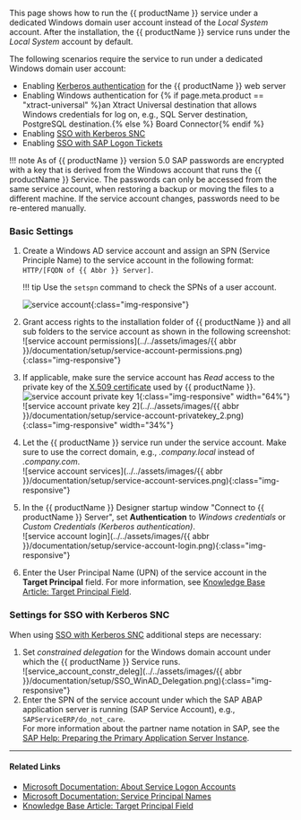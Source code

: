
This page shows how to run the {{ productName }} service under a dedicated Windows domain user account instead of the *Local System* account.
After the installation, the {{ productName }} service runs under the *Local System* account by default.

The following scenarios require the service to run under a dedicated Windows domain user account:

- Enabling [Kerberos authentication](../access-restrictions/restrict-server-access.md/#restrict-access-to-windows-ad-users-kerberos-authentication) for the {{ productName }} web server
- Enabling Windows authentication for {% if page.meta.product == "xtract-universal" %}an Xtract Universal destination that allows Windows credentials for log on, e.g., SQL Server destination, PostgreSQL destination.{% else %} Board Connector{% endif %}
- Enabling [SSO with Kerberos SNC](../../knowledge-base/sso-with-kerberos-snc.md)
- Enabling [SSO with SAP Logon Tickets](../../knowledge-base/sso-with-logon-ticket.md)

!!! note 
	As of {{ productName }} version 5.0 SAP passwords are encrypted with a key that is derived from the Windows account that runs the {{ productName }} Service.
	The passwords can only be accessed from the same service account, when restoring a backup or moving the files to a different machine. 
	If the service account changes, passwords need to be re-entered manually.

### Basic Settings

1. Create a Windows AD service account and assign an SPN (Service Principle Name) to the service account in the following format: `HTTP/[FQDN of {{ Abbr }} Server]`.<br>

	!!! tip
		Use the ```setspn``` command to check the SPNs of a user account.

	![service account](../../assets/images/documentation/setup/service-account-SPN.png){:class="img-responsive"}
2. Grant access rights to the installation folder of {{ productName }} and all sub folders to the service account as shown in the following screenshot:<br>
![service account permissions](../../assets/images/{{ abbr }}/documentation/setup/service-account-permissions.png){:class="img-responsive"}
3. If applicable, make sure the service account has *Read* access to the private key of the [X.509 certificate](../access-restrictions/install-x.509-certificate.md) used by {{ productName }}.<br>
![service account private key 1](../../assets/images/documentation/setup/service-account-privatekey_1.png){:class="img-responsive" width="64%"}
![service account private key 2](../../assets/images/{{ abbr }}/documentation/setup/service-account-privatekey_2.png){:class="img-responsive" width="34%"}
4. Let the {{ productName }} service run under the service account. Make sure to use the correct domain, e.g., *.company.local* instead of *.company.com*.<br>
![service account services](../../assets/images/{{ abbr }}/documentation/setup/service-account-services.png){:class="img-responsive"}
5. In the {{ productName }} Designer startup window "Connect to {{ productName }} Server", set **Authentication** to *Windows credentials* or *Custom Credentials (Kerberos authentication)*.<br>
![service account login](../../assets/images/{{ abbr }}/documentation/setup/service-account-login.png){:class="img-responsive"}
6. Enter the User Principal Name (UPN) of the service account in the **Target Principal** field. For more information, see [Knowledge Base Article: Target Principal Field](../../knowledge-base/target-principal-TPN.md).<br>


### Settings for SSO with Kerberos SNC

When using [SSO with Kerberos SNC](../../knowledge-base/sso-with-kerberos-snc.md) additional steps are necessary:<br>

1. Set *constrained delegation* for the Windows domain account under which the {{ productName }} Service runs.<br>
![service_account_constr_deleg](../../assets/images/{{ abbr }}/documentation/setup/SSO_WinAD_Delegation.png){:class="img-responsive"}
2. Enter the SPN of the service account under which the SAP ABAP application server is running (SAP Service Account), e.g., `SAPServiceERP/do_not_care`.<br>
For more information about the partner name notation in SAP, see the [SAP Help: Preparing the Primary Application Server Instance](https://help.sap.com/viewer/e815bb97839a4d83be6c4fca48ee5777/7.5.9/en-US/440ebb40b9920d1be10000000a114a6b.html).


*********
#### Related Links
- [Microsoft Documentation: About Service Logon Accounts](https://docs.microsoft.com/en-us/windows/win32/ad/about-service-logon-accounts)
- [Microsoft Documentation: Service Principal Names](https://docs.microsoft.com/en-us/windows/win32/ad/service-principal-names)
- [Knowledge Base Article: Target Principal Field](../../knowledge-base/target-principal-TPN.md)

